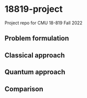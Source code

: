 # 18819-project

Project repo for CMU 18-819 Fall 2022

## Problem formulation

## Classical approach

## Quantum approach

## Comparison
